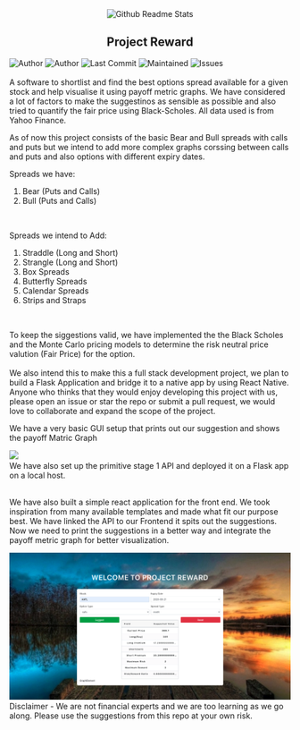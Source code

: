 <p align="center">
 <img width="100px" src="https://res.cloudinary.com/anuraghazra/image/upload/v1594908242/logo_ccswme.svg" align="center" alt="Github Readme Stats" />
 <h2 align="center">Project Reward</h2>
</p>

![Author](https://img.shields.io/badge/author-ApurvShah007-green)
![Author](https://img.shields.io/badge/author-ChiragJhawar-green)
![Last Commit](https://img.shields.io/github/last-commit/ChiragJhawar/ProjectReward)
![Maintained](https://img.shields.io/maintenance/yes/2020)
![Issues](https://img.shields.io/github/issues/ChiragJhawar/ProjectReward)
<br />
<br />
A software to shortlist and find the best options spread available for a given stock and help visualise it using payoff metric graphs. We have considered a lot of factors to make the suggestinos as sensible as possible and also tried to quantify the fair price using Black-Scholes. All data used is from Yahoo Finance.

As of now this project consists of the basic Bear and Bull spreads with calls and puts but we intend to add more complex graphs corssing between calls and puts and also options with different expiry dates.

Spreads we have:
1. Bear (Puts and Calls)
2.  Bull (Puts and Calls) 
<br />

Spreads we intend to Add:
1. Straddle (Long and Short)
2. Strangle (Long and Short)
3. Box Spreads
4. Butterfly Spreads
5. Calendar Spreads
6. Strips and Straps
<br />

To keep the siggestions valid, we have implemented the the Black Scholes and the Monte Carlo pricing models to determine the risk neutral price valution (Fair Price) for the option. <br /> <br />
We also intend this to make this a full stack development project, we plan to build a Flask Application and bridge it to a native app by using React Native. Anyone who thinks that they would enjoy developing this project with us, please open an issue or star the repo or submit a pull request, we would love to collaborate and expand the scope of the project. 

We have a very basic GUI setup that prints out our suggestion and shows the payoff Matric Graph

<img src="GUI3.png" />
<br />
We have also set up the primitive stage 1 API and deployed it on a Flask app on a local host.   <br /> <br /> 

We have also built a simple react application for the front end. We took inspiration from many available templates and made what fit our purpose best. We have linked the API to our Frontend it spits out the suggestions. Now we need to print the suggestions in a better way and integrate the payoff metric graph for better visualization. <br /> 

<img src="react_final_pic.png" />
Disclaimer - We are not financial experts and we are too learning as we go along. Please use the suggestions from this repo at your own risk.<br /> 

